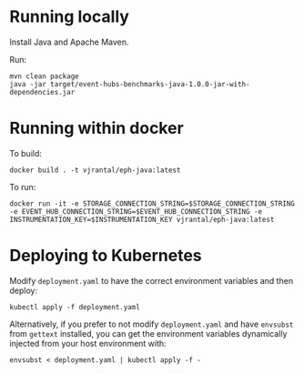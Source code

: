 # Running locally

Install Java and Apache Maven.

Run:

```
mvn clean package
java -jar target/event-hubs-benchmarks-java-1.0.0-jar-with-dependencies.jar
```

# Running within docker

To build:

```
docker build . -t vjrantal/eph-java:latest
```

To run:

```
docker run -it -e STORAGE_CONNECTION_STRING=$STORAGE_CONNECTION_STRING -e EVENT_HUB_CONNECTION_STRING=$EVENT_HUB_CONNECTION_STRING -e INSTRUMENTATION_KEY=$INSTRUMENTATION_KEY vjrantal/eph-java:latest
```

# Deploying to Kubernetes

Modify `deployment.yaml` to have the correct environment variables and then deploy:

```
kubectl apply -f deployment.yaml
```

Alternatively, if you prefer to not modify `deployment.yaml` and have `envsubst` from `gettext` installed, you can get the environment variables dynamically injected from your host environment with:

```
envsubst < deployment.yaml | kubectl apply -f -
```
